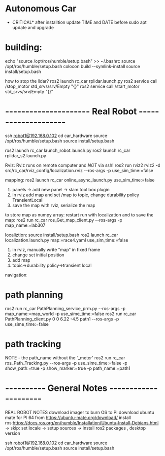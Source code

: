 # Autonomous Car
* CRITICAL*
after installtion update TIME and DATE before sudo apt update and upgrade

# building:
echo "source /opt/ros/humble/setup.bash" >> ~/.bashrc
source /opt/ros/humble/setup.bash
colocon build --symlink-install
source install/setup.bash


how to stop the lidar?
ros2 launch rc_car rplidar.launch.py 
ros2 service call /stop_motor std_srvs/srv/Empty "{}"
ros2 service call /start_motor std_srvs/srv/Empty "{}"


# --------------------- Real Robot --------------------

ssh robot1@192.168.0.102
cd car_hardware
source /opt/ros/humble/setup.bash
source install/setup.bash

ros2 launch rc_car launch_robot.launch.py
ros2 launch rc_car rplidar_s2.launch.py 

Rviz:
Rviz runs on remote computer and *NOT* via ssh!
ros2 run rviz2 rviz2 -d src/rc_car/rviz_config/localization.rviz --ros-args -p use_sim_time:=false

mapping:
ros2 launch rc_car online_async_launch.py use_sim_time:=false
1. panels -> add new panel -> slam tool box plugin
2. in rviz add map and set /map to topic, change durability policy TransientLocal
2. save the map with rviz, serialize the map

to store map as numpy array:
restart
run with localization and to save the map:
ros2 run rc_car ros_Get_map_client.py --ros-args -p map_name:=lab307


localiztion:
source install/setup.bash
ros2 launch rc_car localization.launch.py map:=race4.yaml use_sim_time:=false
1. in rviz, manually write "map" in fixed frame
2. change set initial position
3. add map
4. topic->durability policy->transient local
<!-- ros2 launch rc_car localization_launch.py map:=my_lab3.yaml use_sim_time:=false -->


navigation:
# path planning
ros2 run rc_car PathPlanning_service_prm.py --ros-args -p map_name:=map_world -p use_sime_time:=false
ros2 run rc_car PathPlanning_client.py 0 0 6.22 -4.5 path1  --ros-args -p use_sime_time:=false
# path tracking
NOTE - the path_name without the '_meter'
ros2 run rc_car ros_Path_Tracking.py --ros-args -p use_sime_time:=false -p show_path:=true -p show_marker:=true -p path_name:=path1


# ---------- General Notes ---------------------

REAL ROBOT NOTES
download imager to burn OS to PI
download ubuntu mate for PI 64 from https://ubuntu-mate.org/download/
install ros:https://docs.ros.org/en/humble/Installation/Ubuntu-Install-Debians.html
        -> skip: set locale
        -> setup sources
        -> install ros2 packages , desktop version




ssh robot1@192.168.0.102
cd car_hardware
source /opt/ros/humble/setup.bash
source install/setup.bash





